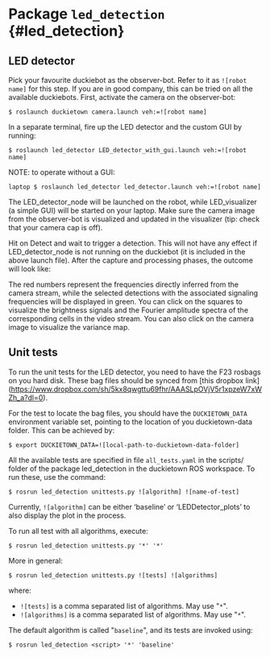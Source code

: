 # Package `led_detection` {#led_detection}

<move-here src='#led_detection-autogenerated'/>

## LED detector

Pick your favourite duckiebot as the observer-bot. Refer to it as `![robot name]` for this step. If you are in good company, this can be tried on all the available duckiebots. First, activate the camera on the observer-bot:

    $ roslaunch duckietown camera.launch veh:=![robot name]

In a separate terminal, fire up the LED detector and the custom GUI by running:

    $ roslaunch led_detector LED_detector_with_gui.launch veh:=![robot name]

NOTE: to operate without a GUI:

    laptop $ roslaunch led_detector led_detector.launch veh:=![robot name]

The LED_detector_node will be launched on the robot, while LED_visualizer (a simple GUI) will be started on your laptop. Make sure the camera image from the observer-bot is visualized and updated in the visualizer (tip: check that your camera cap is off).

Hit on Detect and wait to trigger a detection. This will not have any effect if LED_detector_node is not running on the duckiebot (it is included in the above launch file). After the capture and processing phases, the outcome will look like:

The red numbers represent the frequencies directly inferred from the camera stream, while the selected detections with the associated signaling frequencies will be displayed in green.
You can click on the squares to visualize the brightness signals and the Fourier amplitude spectra of the corresponding cells in the video stream. You can also click on the camera image to visualize the variance map.


## Unit tests


To run the unit tests for the LED detector, you need to have the F23 rosbags on you hard disk. These bag files should be synced from [this dropbox link] (https://www.dropbox.com/sh/5kx8qwgttu69fhr/AAASLpOVjV5r1xpzeW7xWZh_a?dl=0).

For the test to locate the bag files, you should have the  `DUCKIETOWN_DATA` environment variable set, pointing to the location of you duckietown-data folder. This can be achieved by:

    $ export DUCKIETOWN_DATA=![local-path-to-duckietown-data-folder]

All the available tests are specified in file `all_tests.yaml` in the  scripts/ folder of the package led_detection in the duckietown ROS workspace. To run these, use the command:

    $ rosrun led_detection unittests.py ![algorithm] ![name-of-test]

Currently, `![algorithm]` can be either ‘baseline’ or ‘LEDDetector_plots’ to also display the plot in the process.

To run all test with all algorithms, execute:

    $ rosrun led_detection unittests.py '*' '*'


More in general:

    $ rosrun led_detection unittests.py ![tests] ![algorithms]

where:

- `![tests]` is a comma separated list of algorithms. May use "`*`".
- `![algorithms]` is a  comma separated list of algorithms. May use  "`*`".

The default algorithm is called "`baseline`", and its tests are invoked using:

    $ rosrun led_detection <script> '*' 'baseline'
